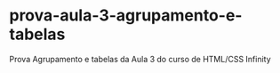 # prova-aula-3-agrupamento-e-tabelas
Prova Agrupamento e tabelas da Aula 3 do curso de HTML/CSS Infinity
